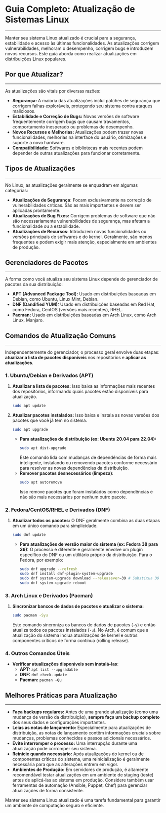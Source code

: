 # Guia Completo: Atualização de Sistemas Linux
---

Manter seu sistema Linux atualizado é crucial para a segurança, estabilidade e acesso às últimas funcionalidades. As atualizações corrigem vulnerabilidades, melhoram o desempenho, corrigem bugs e introduzem novos recursos. Este guia aborda como realizar atualizações em distribuições Linux populares.

## Por que Atualizar?
---

As atualizações são vitais por diversas razões:

* **Segurança:** A maioria das atualizações inclui patches de segurança que corrigem falhas exploráveis, protegendo seu sistema contra ataques maliciosos.
* **Estabilidade e Correção de Bugs:** Novas versões de software frequentemente corrigem bugs que causam travamentos, comportamento inesperado ou problemas de desempenho.
* **Novos Recursos e Melhorias:** Atualizações podem trazer novas funcionalidades, melhorias na interface do usuário, otimizações e suporte a novo hardware.
* **Compatibilidade:** Softwares e bibliotecas mais recentes podem depender de outras atualizações para funcionar corretamente.

## Tipos de Atualizações
---

No Linux, as atualizações geralmente se enquadram em algumas categorias:

* **Atualizações de Segurança:** Focam exclusivamente na correção de vulnerabilidades críticas. São as mais importantes e devem ser aplicadas prontamente.
* **Atualizações de Bug Fixes:** Corrigem problemas de software que não são necessariamente vulnerabilidades de segurança, mas afetam a funcionalidade ou a estabilidade.
* **Atualizações de Recursos:** Introduzem novas funcionalidades ou versões principais de softwares e do kernel. Geralmente, são menos frequentes e podem exigir mais atenção, especialmente em ambientes de produção.

## Gerenciadores de Pacotes
---

A forma como você atualiza seu sistema Linux depende do gerenciador de pacotes da sua distribuição:

* **APT (Advanced Package Tool):** Usado em distribuições baseadas em Debian, como Ubuntu, Linux Mint, Debian.
* **DNF (Dandified YUM):** Usado em distribuições baseadas em Red Hat, como Fedora, CentOS (versões mais recentes), RHEL.
* **Pacman:** Usado em distribuições baseadas em Arch Linux, como Arch Linux, Manjaro.

## Comandos de Atualização Comuns
---

Independentemente do gerenciador, o processo geral envolve duas etapas: **atualizar a lista de pacotes disponíveis** nos repositórios e **aplicar as atualizações**.

### 1. Ubuntu/Debian e Derivados (APT)

1.  **Atualizar a lista de pacotes:** Isso baixa as informações mais recentes dos repositórios, informando quais pacotes estão disponíveis para atualização.
    ```bash
    sudo apt update
    ```
2.  **Atualizar pacotes instalados:** Isso baixa e instala as novas versões dos pacotes que você já tem no sistema.
    ```bash
    sudo apt upgrade
    ```
    * **Para atualizações de distribuição (ex: Ubuntu 20.04 para 22.04):**
        ```bash
        sudo apt dist-upgrade
        ```
        Este comando lida com mudanças de dependências de forma mais inteligente, instalando ou removendo pacotes conforme necessário para resolver as novas dependências da distribuição.
    * **Remover pacotes desnecessários (limpeza):**
        ```bash
        sudo apt autoremove
        ```
        Isso remove pacotes que foram instalados como dependências e não são mais necessários por nenhum outro pacote.

### 2. Fedora/CentOS/RHEL e Derivados (DNF)

1.  **Atualizar todos os pacotes:** O DNF geralmente combina as duas etapas em um único comando para simplicidade.
    ```bash
    sudo dnf update
    ```
    * **Para atualizações de versão maior do sistema (ex: Fedora 38 para 39):** O processo é diferente e geralmente envolve um plugin específico do DNF ou um utilitário próprio da distribuição. Para o Fedora, por exemplo:
        ```bash
        sudo dnf upgrade --refresh
        sudo dnf install dnf-plugin-system-upgrade
        sudo dnf system-upgrade download --releasever=39 # Substitua 39 pela versão desejada
        sudo dnf system-upgrade reboot
        ```

### 3. Arch Linux e Derivados (Pacman)

1.  **Sincronizar bancos de dados de pacotes e atualizar o sistema:**
    ```bash
    sudo pacman -Syu
    ```
    Este comando sincroniza os bancos de dados de pacotes (`-y`) e então atualiza todos os pacotes instalados (`-u`). No Arch, é comum que a atualização do sistema inclua atualizações de kernel e outros componentes críticos de forma contínua (rolling release).

### 4. Outros Comandos Úteis

* **Verificar atualizações disponíveis sem instalá-las:**
    * **APT:** `apt list --upgradable`
    * **DNF:** `dnf check-update`
    * **Pacman:** `pacman -Qu`

## Melhores Práticas para Atualização
---

* **Faça backups regulares:** Antes de uma grande atualização (como uma mudança de versão da distribuição), **sempre faça um backup completo** dos seus dados e configurações importantes.
* **Leias as notas de lançamento:** Especialmente para atualizações de distribuição, as notas de lançamento contêm informações cruciais sobre mudanças, problemas conhecidos e passos adicionais necessários.
* **Evite interromper o processo:** Uma interrupção durante uma atualização pode corromper seu sistema.
* **Reinicie quando necessário:** Após atualizações do kernel ou de componentes críticos do sistema, uma reinicialização é geralmente necessária para que as alterações entrem em vigor.
* **Ambientes de Produção:** Em servidores de produção, é altamente recomendável testar atualizações em um ambiente de staging (teste) antes de aplicá-las ao sistema em produção. Considere também usar ferramentas de automação (Ansible, Puppet, Chef) para gerenciar atualizações de forma consistente.

Manter seu sistema Linux atualizado é uma tarefa fundamental para garantir um ambiente de computação seguro e eficiente.

